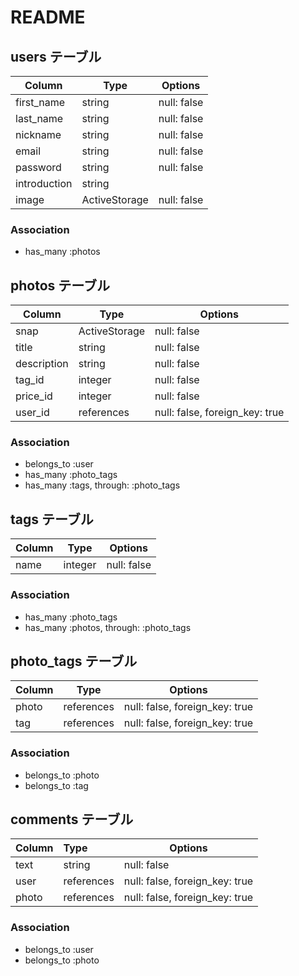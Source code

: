 # README

## users テーブル
| Column       | Type          | Options     |
| ------------ | --------------| ----------- |
| first_name   | string        | null: false |
| last_name    | string        | null: false |
| nickname     | string        | null: false |
| email        | string        | null: false |
| password     | string        | null: false |
| introduction | string        |             |
| image        | ActiveStorage | null: false |

### Association
- has_many :photos


## photos テーブル
| Column      | Type          | Options                        |
| ----------- | ------------- | ------------------------------ |
| snap        | ActiveStorage | null: false                    |
| title       | string        | null: false                    |
| description | string        | null: false                    |
| tag_id      | integer       | null: false                    |
| price_id    | integer       | null: false                    |
| user_id     | references    | null: false, foreign_key: true |

### Association
- belongs_to :user
- has_many :photo_tags
- has_many :tags, through: :photo_tags


## tags テーブル
| Column | Type    | Options     |
| ------ | ------- | ----------- |
| name   | integer | null: false |

### Association
- has_many :photo_tags
- has_many :photos, through: :photo_tags


## photo_tags テーブル
| Column  | Type       | Options                        |
| ------- | ---------- | ------------------------------ |
| photo   | references | null: false, foreign_key: true |
| tag     | references | null: false, foreign_key: true |

### Association
- belongs_to :photo
- belongs_to :tag

## comments テーブル
| Column  | Type       | Options                        |
| ------  | :--------- | ------------------------------ |
| text    | string     | null: false                    |
| user    | references | null: false, foreign_key: true |
| photo   | references | null: false, foreign_key: true |

### Association
- belongs_to :user
- belongs_to :photo